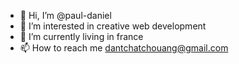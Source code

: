 - 👋 Hi, I’m @paul-daniel
- 👀 I’m interested in creative web development
- 🌱 I’m currently living in france
- 📫 How to reach me dantchatchouang@gmail.com

<!---
paul-daniel/paul-daniel is a ✨ special ✨ repository because its `README.md` (this file) appears on your GitHub profile.
You can click the Preview link to take a look at your changes.
--->
